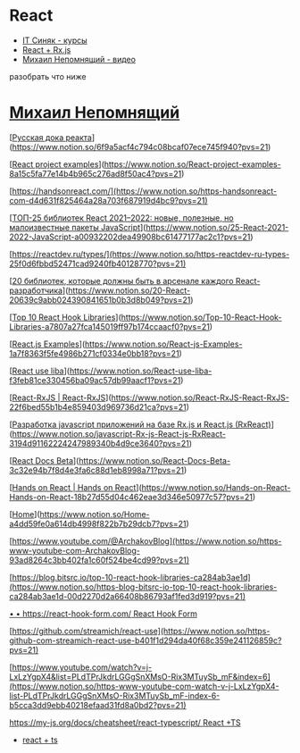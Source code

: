 # React

- [IT Синяк - курсы](https://www.youtube.com/@it-sin9k/playlists)
- [React + Rx.js](https://habr.com/ru/post/251835/)
- [Михаил Непомнящий - видео](https://www.youtube.com/@mishanep/videos)

разобрать что ниже

# [Михаил Непомнящий](https://www.youtube.com/@mishanep/videos)

[[Русская дока реакта](https://reactdev.ru/handbook/tutorial/#setup-option-2-local-development-environment)](https://www.notion.so/6f9a5acf4c794c08bcaf07ece745f940?pvs=21)

[[React project examples](https://reactjsexample.com/)](https://www.notion.so/React-project-examples-8a15c5fa77e14b4b965c276ad8f50ac4?pvs=21)

[https://handsonreact.com/](https://www.notion.so/https-handsonreact-com-d4d631f825464a28a703f687919d4bc9?pvs=21)

[[ТОП-25 библиотек React 2021–2022: новые, полезные, но малоизвестные пакеты JavaScript](https://medium.com/nuances-of-programming/%D1%82%D0%BE%D0%BF-25-%D0%B1%D0%B8%D0%B1%D0%BB%D0%B8%D0%BE%D1%82%D0%B5%D0%BA-react-2021-2022-%D0%BD%D0%BE%D0%B2%D1%8B%D0%B5-%D0%BF%D0%BE%D0%BB%D0%B5%D0%B7%D0%BD%D1%8B%D0%B5-%D0%BD%D0%BE-%D0%BC%D0%B0%D0%BB%D0%BE%D0%B8%D0%B7%D0%B2%D0%B5%D1%81%D1%82%D0%BD%D1%8B%D0%B5-%D0%BF%D0%B0%D0%BA%D0%B5%D1%82%D1%8B-javascript-9e7bd71080f6)](https://www.notion.so/25-React-2021-2022-JavaScript-a00932202dea49908bc61477177ac2c1?pvs=21)

[https://reactdev.ru/types/](https://www.notion.so/https-reactdev-ru-types-25f0d6fbbd52471cad9240fb40128770?pvs=21)

[[20 библиотек, которые должны быть в арсенале каждого React-разработчика](https://highload.today/20-bibliotek-kotorye-dolzhny-byt-v-arsenale-kazhdogo-react-razrabotchika/)](https://www.notion.so/20-React-20639c9abb024390841651b0b3d8b049?pvs=21)

[[Top 10 React Hook Libraries](https://blog.bitsrc.io/top-10-react-hook-libraries-ca284ab3ae1d)](https://www.notion.so/Top-10-React-Hook-Libraries-a7807a27fca145019ff97b174ccaacf0?pvs=21)

[[React.js Examples](https://reactjsexample.com/)](https://www.notion.so/React-js-Examples-1a7f8363f5fe4986b271cf0334e0bb18?pvs=21)

[[React use liba](https://github.com/streamich/react-use)](https://www.notion.so/React-use-liba-f3feb81ce330456ba09ac57db99aacf1?pvs=21)

[[React-RxJS | React-RxJS](https://react-rxjs.org/)](https://www.notion.so/React-RxJS-React-RxJS-22f6bed55b1b4e859403d969736d21ca?pvs=21)

[[Разработка javascript приложений на базе Rx.js и React.js (RxReact)](https://habr.com/ru/post/251835/)](https://www.notion.so/javascript-Rx-js-React-js-RxReact-3194d91162224247989340b4d9ce3640?pvs=21)

[[React Docs Beta](https://beta.reactjs.org/)](https://www.notion.so/React-Docs-Beta-3c32e94b7f8d4e3fa6c88d1eb8998a71?pvs=21)

[[Hands on React | Hands on React](https://handsonreact.com/)](https://www.notion.so/Hands-on-React-Hands-on-React-18b27d55d04c462eae3d346e50977c57?pvs=21)

[[Home](https://react-hook-form.com/)](https://www.notion.so/Home-a4dd59fe0a614db4998f822b7b29dcb7?pvs=21)

[https://www.youtube.com/@ArchakovBlog](https://www.notion.so/https-www-youtube-com-ArchakovBlog-93ad8264c3bb402fa1c60f524be4cd99?pvs=21)

[https://blog.bitsrc.io/top-10-react-hook-libraries-ca284ab3ae1d](https://www.notion.so/https-blog-bitsrc-io-top-10-react-hook-libraries-ca284ab3ae1d-00d2270d2a66408b86793af1fed3d919?pvs=21)

[• 
• https://react-hook-form.com/ React Hook Form](https://www.notion.so/https-react-hook-form-com-React-Hook-Form-a28dda4cb2d84a3b9ea7fcc9bc27542a?pvs=21)

[https://github.com/streamich/react-use](https://www.notion.so/https-github-com-streamich-react-use-b401f1d294da40f68c359e241126859c?pvs=21)

[https://www.youtube.com/watch?v=j-LxLzYgpX4&list=PLdTPrJkdrLGGgSnXMsO-Rix3MTuySb_mF&index=6](https://www.notion.so/https-www-youtube-com-watch-v-j-LxLzYgpX4-list-PLdTPrJkdrLGGgSnXMsO-Rix3MTuySb_mF-index-6-b5cca3dd9ebb40218efaad31fd8a0bd2?pvs=21)

[https://my-js.org/docs/cheatsheet/react-typescript/ ](https://www.notion.so/https-my-js-org-docs-cheatsheet-react-typescript-269bfa6b2a17445c83b03ea8487acf02?pvs=21)
[React +TS](https://my-js.org/docs/cheatsheet/react-typescript/)
- [react + ts ](https://www.youtube.com/watch?v=j-LxLzYgpX4&list=PLdTPrJkdrLGGgSnXMsO-Rix3MTuySb_mF&index=6)
